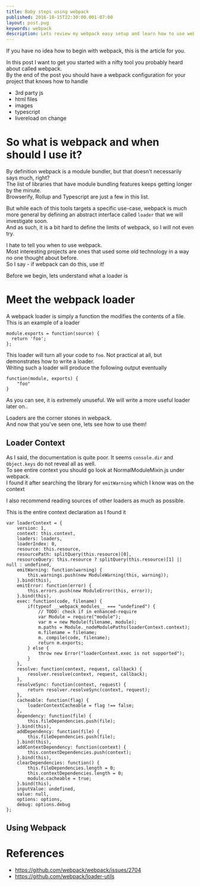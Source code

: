 ```yaml
---
title: Baby steps using webpack 
published: 2016-10-15T22:30:00.001-07:00
layout: post.pug
keywords: webpack
description: Lets review my webpack easy setup and learn how to use webpack in the process. 
---
```


If you have no idea how to begin with webpack, this is the article for you. 

In this post I want to get you started with a nifty tool you probably heard about called webpack.    
By the end of the post you should have a webpack configuration for your project that knows how to handle

 - 3rd party js
 - html files
 - images
 - typescript
 - livereload on change
 
# So what is webpack and when should I use it? 

By definition webpack is a module bundler, but that doesn't necessarily says much, right?   
The list of libraries that have module bundling features keeps getting longer by the minute.     
Browserify, Rollup and Typescript are just a few in this list.   

But while each of this tools targets a specific use-case, webpack is much more general by defining an abstract interface called `loader` that we will investigate soon.   
And as such, it is a bit hard to define the limits of webpack, so I will not even try.     

I hate to tell you when to use webpack.    
Most interesting projects are ones that used some old technology in a way no one thought about before.    
So I say - if webpack can do this, use it!
 
Before we begin, lets understand what a loader is

# Meet the webpack loader

A webpack loader is simply a function the modifies the contents of a file. 
This is an example of a loader

```
module.exports = function(source) {
  return 'foo';
};
```

This loader will turn all your code to `foo`. Not practical at all, but demonstrates how to write a loader.   
Writing such a loader will produce the following output eventually 

```
function(module, exports) {
	"foo"
}
```

As you can see, it is extremely unuseful. We will write a more useful loader later on.. 

Loaders are the corner stones in webpack.   
And now that you've seen one, lets see how to use them!
 
## Loader Context

As I said, the documentation is quite poor. 
It seems `console.dir` and `Object.keys` do not reveal all as well.     
To see entire context you should go look at NormalModuleMixin.js under webpack.    
I found it after searching the library for `emitWarning` which I know was on the context 


I also recommend reading sources of other loaders as much as possible.
 
 
This is the entire context declaration as I found it 

```
var loaderContext = {
    version: 1,
    context: this.context,
    loaders: loaders,
    loaderIndex: 0,
    resource: this.resource,
    resourcePath: splitQuery(this.resource)[0],
    resourceQuery: this.resource ? splitQuery(this.resource)[1] || null : undefined,
    emitWarning: function(warning) {
        this.warnings.push(new ModuleWarning(this, warning));
    }.bind(this),
    emitError: function(error) {
        this.errors.push(new ModuleError(this, error));
    }.bind(this),
    exec: function(code, filename) {
        if(typeof __webpack_modules__ === "undefined") {
            // TODO: check if in enhanced-require
            var Module = require("module");
            var m = new Module(filename, module);
            m.paths = Module._nodeModulePaths(loaderContext.context);
            m.filename = filename;
            m._compile(code, filename);
            return m.exports;
        } else {
            throw new Error("loaderContext.exec is not supported");
        }
    },
    resolve: function(context, request, callback) {
        resolver.resolve(context, request, callback);
    },
    resolveSync: function(context, request) {
        return resolver.resolveSync(context, request);
    },
    cacheable: function(flag) {
        loaderContextCacheable = flag !== false;
    },
    dependency: function(file) {
        this.fileDependencies.push(file);
    }.bind(this),
    addDependency: function(file) {
        this.fileDependencies.push(file);
    }.bind(this),
    addContextDependency: function(context) {
        this.contextDependencies.push(context);
    }.bind(this),
    clearDependencies: function() {
        this.fileDependencies.length = 0;
        this.contextDependencies.length = 0;
        module.cacheable = true;
    }.bind(this),
    inputValue: undefined,
    value: null,
    options: options,
    debug: options.debug
};
```
 
## Using Webpack 


# References 

 - https://github.com/webpack/webpack/issues/2704
 - https://github.com/webpack/loader-utils



